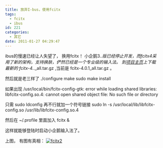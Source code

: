 ```yaml
---
title: 放弃I-bus，使用fcitx
tags:
  - fcitx
  - ibus
id: 221
categories:
  - 其它
date: 2011-01-27 04:29:47
---
```


ibus的慢速已经让人失望了， 换用fcitx！
小企鹅3.*.*版已经停止开发，而fcitx4采用了新的架构，支持换肤，俨然已经是一个专业级的输入法。
到[项目主页](http://code.google.com/p/fcitx/downloads/list)上下载最新的  fcitx-4.*.*_all.tar.gz ,当前是 fcitx-4.0.1_all.tar.gz 。

然后就是老三样了
./configure
make
sudo make install

如果出现
/usr/local/bin/fcitx-config-gtk: error while loading shared libraries: libfcitx-config.so.4: cannot open shared object file: No such file or directory

只需
sudo ldconfig
再不行就加一个符号链接
sudo ln -s /usr/local/lib/libfcitx-config.so /usr/lib/libfcitx-config.so.4

然后在 ~/.profile 里面加入
fcitx &

这样就能够登陆时启动小企鹅输入法了。

上图， 有图有真相：
[![](http://intijk.com/wp-content/uploads/2011/01/fcitx4.png "fcitx2")](http://intijk.com/?attachment_id=247)